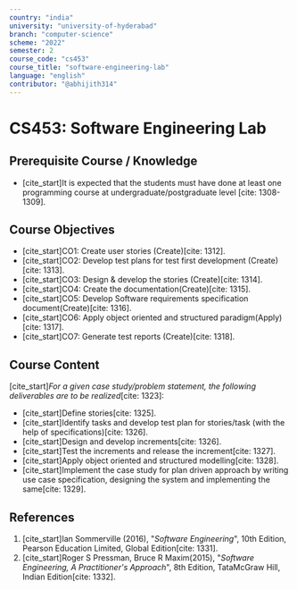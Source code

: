 ```yaml
---
country: "india"
university: "university-of-hyderabad"
branch: "computer-science"
scheme: "2022"
semester: 2
course_code: "cs453"
course_title: "software-engineering-lab"
language: "english"
contributor: "@abhijith314"
---
```


# CS453: Software Engineering Lab

## Prerequisite Course / Knowledge
* [cite_start]It is expected that the students must have done at least one programming course at undergraduate/postgraduate level [cite: 1308-1309].

## Course Objectives
* [cite_start]CO1: Create user stories (Create)[cite: 1312].
* [cite_start]CO2: Develop test plans for test first development (Create)[cite: 1313].
* [cite_start]CO3: Design & develop the stories (Create)[cite: 1314].
* [cite_start]CO4: Create the documentation(Create)[cite: 1315].
* [cite_start]CO5: Develop Software requirements specification document(Create)[cite: 1316].
* [cite_start]CO6: Apply object oriented and structured paradigm(Apply)[cite: 1317].
* [cite_start]CO7: Generate test reports (Create)[cite: 1318].

## Course Content
[cite_start]*For a given case study/problem statement, the following deliverables are to be realized*[cite: 1323]:
* [cite_start]Define stories[cite: 1325].
* [cite_start]Identify tasks and develop test plan for stories/task (with the help of specifications)[cite: 1326].
* [cite_start]Design and develop increments[cite: 1326].
* [cite_start]Test the increments and release the increment[cite: 1327].
* [cite_start]Apply object oriented and structured modelling[cite: 1328].
* [cite_start]Implement the case study for plan driven approach by writing use case specification, designing the system and implementing the same[cite: 1329].

## References
1.  [cite_start]Ian Sommerville (2016), "*Software Engineering*", 10th Edition, Pearson Education Limited, Global Edition[cite: 1331].
2.  [cite_start]Roger S Pressman, Bruce R Maxim(2015), "*Software Engineering, A Practitioner's Approach*", 8th Edition, TataMcGraw Hill, Indian Edition[cite: 1332].